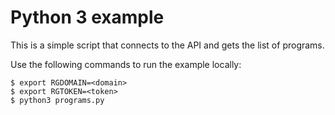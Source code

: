 Python 3 example
================

This is a simple script that connects to the API and gets the list of programs.

Use the following commands to run the example locally:

    $ export RGDOMAIN=<domain>
    $ export RGTOKEN=<token>
    $ python3 programs.py
